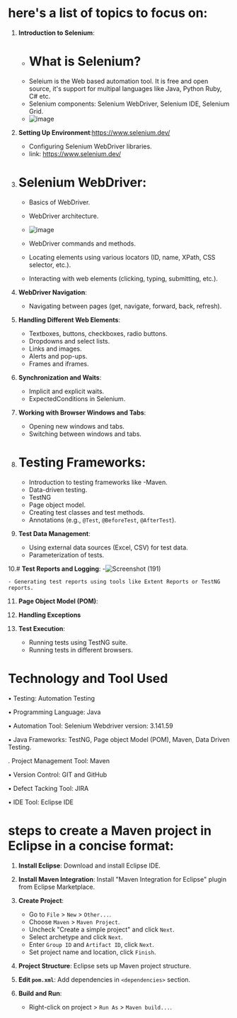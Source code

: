 # here's a list of topics to focus on:

1. **Introduction to Selenium**:
   - # What is Selenium?
   - Seleium is the Web based automation tool. It is free and open source, it's support for multipal languages like Java, Python Ruby, C# etc.
   - Selenium components: Selenium WebDriver, Selenium IDE, Selenium Grid.
   -  ![image](https://github.com/ajaygujjar424/Automation-Frame-works/assets/127547339/c2de4935-5fd1-41b7-a3b8-2aff40fd390c)


2. **Setting Up Environment**:https://www.selenium.dev/
   - Configuring Selenium WebDriver libraries.
   - link: https://www.selenium.dev/

3. # **Selenium WebDriver**:
   - Basics of WebDriver.
   - WebDriver architecture.
   - ![image](https://github.com/ajaygujjar424/Automation-Frame-works/assets/127547339/f3784e8a-3c1a-4716-93a5-3fc36883fe94)

   - WebDriver commands and methods.
   - Locating elements using various locators (ID, name, XPath, CSS selector, etc.).
   - Interacting with web elements (clicking, typing, submitting, etc.).

4. **WebDriver Navigation**:
   - Navigating between pages (get, navigate, forward, back, refresh).

5. **Handling Different Web Elements**:
   - Textboxes, buttons, checkboxes, radio buttons.
   - Dropdowns and select lists.
   - Links and images.
   - Alerts and pop-ups.
   - Frames and iframes.

6. **Synchronization and Waits**:
   - Implicit and explicit waits.
   - ExpectedConditions in Selenium.

7. **Working with Browser Windows and Tabs**:
   - Opening new windows and tabs.
   - Switching between windows and tabs.

8. # **Testing Frameworks**:
   - Introduction to testing frameworks like
    -Maven.
    - Data-driven testing.
    - TestNG
    - Page object model.
   - Creating test classes and test methods.
   - Annotations (e.g., `@Test`, `@BeforeTest`, `@AfterTest`).

9. **Test Data Management**:
   - Using external data sources (Excel, CSV) for test data.
   - Parameterization of tests.

10.#  **Test Reports and Logging**:
    -![Screenshot (191)](https://github.com/ajaygujjar424/Automation-Frame-works/assets/127547339/221358ca-4327-49bf-a871-2385c5d47681)

    - Generating test reports using tools like Extent Reports or TestNG reports.

11. **Page Object Model (POM)**:

12. **Handling Exceptions**

13. **Test Execution**:
    - Running tests using TestNG suite.
    - Running tests in different browsers.


   

# Technology and Tool Used

• Testing: Automation Testing

•	Programming Language: Java

•	Automation Tool: Selenium Webdriver version: 3.141.59

•	Java Frameworks: TestNG, Page object Model (POM), Maven, Data Driven Testing.

. Project Management Tool: Maven

•	Version Control: GIT and GitHub

•	Defect Tacking Tool: JIRA

•	IDE Tool: Eclipse IDE


# steps to create a Maven project in Eclipse in a concise format:

1. **Install Eclipse**: Download and install Eclipse IDE.

2. **Install Maven Integration**: Install "Maven Integration for Eclipse" plugin from Eclipse Marketplace.

3. **Create Project**:
   - Go to `File` > `New` > `Other...`.
   - Choose `Maven` > `Maven Project`.
   - Uncheck "Create a simple project" and click `Next`.
   - Select archetype and click `Next`.
   - Enter `Group ID` and `Artifact ID`, click `Next`.
   - Set project name and location, click `Finish`.

4. **Project Structure**: Eclipse sets up Maven project structure.

5. **Edit `pom.xml`**: Add dependencies in `<dependencies>` section.

6. **Build and Run**:
   - Right-click on project > `Run As` > `Maven build...`.
